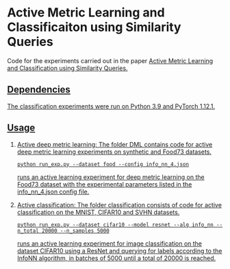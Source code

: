 # Active Metric Learning and Classificaiton using Similarity Queries

Code for the experiments carried out in the paper <a href="https://proceedings.mlr.press/v216/nadagouda23a.html" target="_blank">Active Metric Learning and Classification using Similarity Queries.

## Dependencies

The classification experiments were run on Python 3.9 and PyTorch 1.12.1.


## Usage

1. Active deep metric learning: The folder DML contains code for active deep metric learning experiments on synthetic and Food73 datasets.

   `
   python run_exp.py --dataset food --config info_nn_4.json
   `

   runs an active learning experiment for deep metric learning on the Food73 dataset with the experimental parameters listed in the   info_nn_4.json config file.

2. Active classification: The folder classification consists of code for active classification on the MNIST, CIFAR10 and SVHN datasets.

   `
   python run_exp.py --dataset cifar10 --model resnet --alg info_nn --n_total 20000 --n_samples 5000
   `
   
   runs an active learning experiment for image classification on the dataset CIFAR10 using a ResNet and querying for labels according to the InfoNN algorithm, in batches of 5000 until a total of 20000 is reached.
